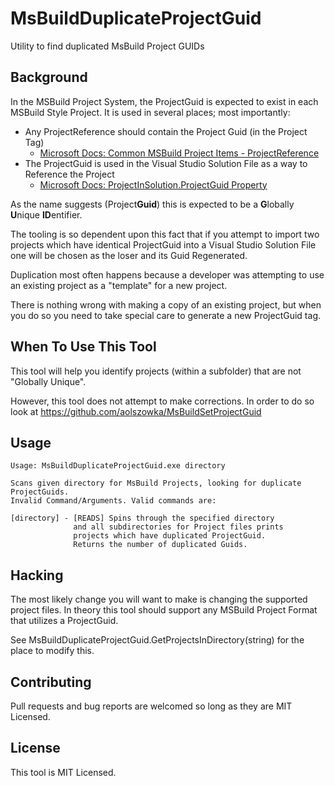 # MsBuildDuplicateProjectGuid
Utility to find duplicated MsBuild Project GUIDs

## Background
In the MSBuild Project System, the ProjectGuid is expected to exist in each MSBuild Style Project. It is used in several places; most importantly:

* Any ProjectReference should contain the Project Guid (in the Project Tag)
    * [Microsoft Docs: Common MSBuild Project Items - ProjectReference](https://docs.microsoft.com/en-us/visualstudio/msbuild/common-msbuild-project-items?view=vs-2017#projectreference)
* The ProjectGuid is used in the Visual Studio Solution File as a way to Reference the Project
    * [Microsoft Docs: ProjectInSolution.ProjectGuid Property](https://docs.microsoft.com/en-us/dotnet/api/microsoft.visualstudio.workspace.extensions.msbuild.projectinsolution.projectguid?view=visualstudiosdk-2017)

As the name suggests (Project**Guid**) this is expected to be a **G**lobally **U**nique **ID**entifier.

The tooling is so dependent upon this fact that if you attempt to import two projects which have identical ProjectGuid into a Visual Studio Solution File one will be chosen as the loser and its Guid Regenerated.

Duplication most often happens because a developer was attempting to use an existing project as a "template" for a new project.

There is nothing wrong with making a copy of an existing project, but when you do so you need to take special care to generate a new ProjectGuid tag.

## When To Use This Tool
This tool will help you identify projects (within a subfolder) that are not "Globally Unique".

However, this tool does not attempt to make corrections. In order to do so look at https://github.com/aolszowka/MsBuildSetProjectGuid


## Usage
```
Usage: MsBuildDuplicateProjectGuid.exe directory

Scans given directory for MsBuild Projects, looking for duplicate ProjectGuids.
Invalid Command/Arguments. Valid commands are:

[directory] - [READS] Spins through the specified directory
              and all subdirectories for Project files prints
              projects which have duplicated ProjectGuid.
              Returns the number of duplicated Guids.
```

## Hacking
The most likely change you will want to make is changing the supported project files. In theory this tool should support any MSBuild Project Format that utilizes a ProjectGuid.

See MsBuildDuplicateProjectGuid.GetProjectsInDirectory(string) for the place to modify this.

## Contributing
Pull requests and bug reports are welcomed so long as they are MIT Licensed.

## License
This tool is MIT Licensed.